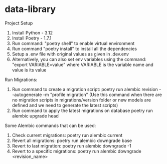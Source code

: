 # data-library

Project Setup
1. Install Python - 3.12
2. Install Poetry - 1.7.1
3. Run command: "poetry shell" to enable virtual environment
4. Run command "poetry install" to install all the dependencies
5. Setup a .env file with original values as given in .dev.env
6. Alternatively, you can also set env variables using the command: "export VARIABLE=value" where VARIABLE is the variable name and value is its value

Run Migrations:
1. Run command to create a migration script:
    poetry run alembic revision --autogenerate -m "profile migration"
    (Use this command when there are no migration scripts in migrations/version folder or new models are defined and we need to generate the latest scripts)
2. Run command to apply the latest migrations on database
    poetry run alembic upgrade head

Some Alembic commands that can be used:
1. Check current migrations:
    poetry run alembic current
2. Revert all migrations:
    poetry run alembic downgrade base
3. Revert to last migration:
    poetry run alembic downgrade -1
4. Revert to a specific migrations:
    poetry run alembic downgrade <revision_name>
